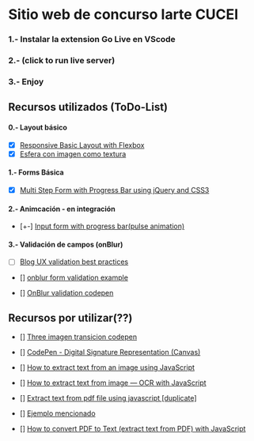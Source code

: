 # Sitio web de concurso Iarte CUCEI

### 1.- Instalar la extension Go Live en VScode
### 2.- (click to run live server)
### 3.- Enjoy

## Recursos utilizados (ToDo-List)

#### 0.- Layout básico
- [x] [Responsive Basic Layout with Flexbox](https://codepen.io/jooonebug/details/ZWrPdw)
- [x] [Esfera con imagen como textura](https://codepen.io/rachsmith/pen/GZKjqO)

#### 1.- Forms Básica 
- [x] [Multi Step Form with Progress Bar using jQuery and CSS3](https://codepen.io/atakan/pen/nPOZZR)

#### 2.- Animcación - en integración
- [+-] [Input form with progress bar(pulse animation)](https://codepen.io/carlinscuderi/pen/XmeyvV)

#### 3.- Validación de campos (onBlur)
- [ ] [Blog UX validation best practices](https://www.smashingmagazine.com/2022/09/inline-validation-web-forms-ux/)
- [] [onblur form validation example](https://codepen.io/merb/pen/qZavOG)

- [] [OnBlur validation codepen](https://codepen.io/tranduy/pen/pNQKMQ)


## Recursos por utilizar(??)

- [] [Three imagen transicion codepen](https://codepen.io/zadvorsky/pen/PNXbGo)

- [] [CodePen - Digital Signature Representation (Canvas)](https://codepen.io/curnsey/pen/PzOgzq?editors=1111)

- [] [How to extract text from an image using JavaScript](https://blog.logrocket.com/how-to-extract-text-from-an-image-using-javascript-8fe282fb0e71/)

- [] [How to extract text from image — OCR with JavaScript](https://levelup.gitconnected.com/ocrad-js-extract-text-from-image-fast-simple-90588417f25b?gi=2b615c31f1ca)

- [] [Extract text from pdf file using javascript [duplicate]](https://stackoverflow.com/questions/17424639/extract-text-from-pdf-file-using-javascript)
- [] [Ejemplo mencionado](https://git.macropus.org/2011/11/pdftotext/example/)

- [] [How to convert PDF to Text (extract text from PDF) with JavaScript](https://ourcodeworld.com/articles/read/405/how-to-convert-pdf-to-text-extract-text-from-pdf-with-javascript)
